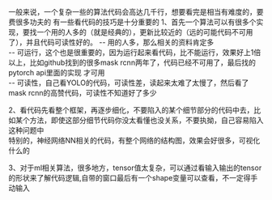 一般来说，一个复杂一些的算法代码会高达几千行，想要看完是相当有难度的，要费很多功夫的
有一些看代码的技巧是十分重要的
1、首先一个算法可以有很多个实现，要找一个用的人多的（就是经典的），更新比较近的（远的可能代码不可用了），并且代码可读性好的。
 -- 用的人多，那么相关的资料肯定多  
 -- 可运行，这个也是很重要的，因为运行起来看代码，比不能运行，效果好上1倍以上，比如github找到的很多mask   rcnn两年了，代码已经不可用了，最后找的pytorch api里面的实现 才可用  
 -- 可读性，自己看YOLO的代码，可读性差，读起来太难了太慢了，然后看了mask rcnn的高赞代码，可读性不知道好了多少   
   
  
2、看代码先看整个框架，再逐步细化，不要陷入的某个细节部分的代码中去，比如某个方法，即使这部分细节代码你没太看懂也没关系，不要执拗，自己容易陷入这种问题中   
特别的，神经网络NN相关的代码，有整个网络的结构图，效果会好很多，可视化什么的

3、对于ml相关算法，很多地方，tensor值太复杂，可以通过看输入输出的tensor的形状来了解代码逻辑,自带的窗口最后有一个shape变量可以查看，不一定得手动输入